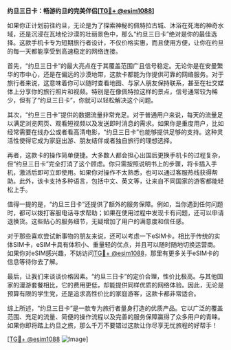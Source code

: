 **约旦三日卡：畅游约旦的完美伴侣[[TG💪+ @esim1088](https://t.me/s/esim1088)]**

如果你正计划前往约旦，无论是为了探索神秘的佩特拉古城、沐浴在死海的神奇水域，还是沉浸在瓦地伦沙漠的壮丽景色中，那么“约旦三日卡”绝对是你的最佳选择。这款手机卡专为短期旅行者设计，不仅价格实惠，而且使用方便，让你在约旦的每一天都能享受到高速稳定的网络连接。

首先，“约旦三日卡”的最大亮点在于其覆盖范围广且信号稳定。无论你是在安曼繁华的市中心，还是在偏远的沙漠地带，这款卡都能为你提供可靠的网络服务。对于旅行者来说，这意味着你可以随时查看地图、与家人朋友保持联系，甚至在社交媒体上分享你的旅行照片和视频。特别是在像佩特拉这样的景点，信号通常较为稀少，但有了“约旦三日卡”，你就可以轻松解决这个问题。

其次，“约旦三日卡”提供的数据流量非常充足。对于普通用户来说，每天的流量足以满足浏览网页、观看短视频以及发送即时消息的需求。如果你是重度用户，比如经常需要在线办公或者看高清电影，“约旦三日卡”也能够提供足够的支持。这种灵活性使得它成为家庭出游、朋友结伴或者独自旅行的理想选择。

再者，这款卡的操作简单便捷。大多数人都会担心出国后更换手机卡的过程复杂，但“约旦三日卡”完全打消了这个顾虑。你只需按照说明书上的步骤，将卡插入手机，激活后即可立即使用。如果你对操作不太熟悉，也可以通过客服热线获得帮助。此外，该卡支持多种语言，包括中文、英文等，让来自不同国家的游客都能轻松上手。

值得一提的是，“约旦三日卡”还提供了额外的服务保障。例如，当你遇到任何问题时，都可以拨打客服电话寻求帮助；如果在使用过程中发现卡有问题，还可以申请退换货。这些贴心的服务细节，无疑增加了用户的满意度和信任感。

对于那些喜欢尝试新事物的朋友来说，还可以考虑一下eSIM卡。相比于传统的实体SIM卡，eSIM卡具有体积小、重量轻的优点，并且可以随时随地切换运营商。如果你对eSIM感兴趣，不妨访问[TG💪+ @esim1088](https://t.me/s/esim1088)，那里有更多关于eSIM卡的信息等待你去了解。

最后，让我们来谈谈价格因素。“约旦三日卡”的定价合理，性价比极高。与其他国家的漫游套餐相比，它的费用更低，却能提供同样优质的网络体验。因此，无论是预算有限的学生党，还是追求高性价比的家庭游客，这款卡都非常适合。

综上所述，“约旦三日卡”是一款专为旅行者量身打造的优质产品。它以广泛的覆盖范围、充足的流量、简便的操作流程以及完善的服务保障赢得了众多用户的青睐。如果你即将踏上约旦之旅，那么千万不要错过这款让你尽享无忧旅程的好帮手！

[[TG💪+ @esim1088](https://t.me/s/esim1088) ![Image](https://i.postimg.cc/4NQfJmqS/Snipaste-2025-05-13-00-14-12.png)]